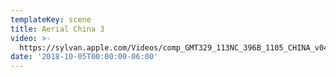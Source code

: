 ```yaml
---
templateKey: scene
title: Aerial China 3
video: >-
  https://sylvan.apple.com/Videos/comp_GMT329_113NC_396B_1105_CHINA_v04_SDR_FINAL_20180706_F900F2700_SDR_2K_AVC.mov
date: '2018-10-05T00:00:00-06:00'
---
```


